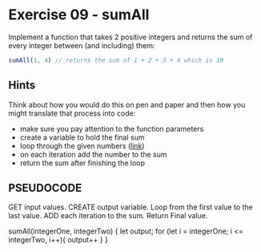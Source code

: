 # Exercise 09 - sumAll

Implement a function that takes 2 positive integers and returns the sum of every integer between (and including) them:

```javascript
sumAll(1, 4) // returns the sum of 1 + 2 + 3 + 4 which is 10
```


## Hints

Think about how you would do this on pen and paper and then how you might translate that process into code:
- make sure you pay attention to the function parameters
- create a variable to hold the final sum
- loop through the given numbers ([link](https://developer.mozilla.org/en-US/docs/Web/JavaScript/Guide/Loops_and_iteration))
- on each iteration add the number to the sum
- return the sum after finishing the loop


## PSEUDOCODE 

GET input values.
CREATE output variable. 
Loop from the first value to the last value.
ADD each iteration to the sum.
Return Final value. 


sumAll(integerOne, integerTwo) {
    let output; 
    for (let i = integerOne; i <= integerTwo, i++){
        output++
    }
}
